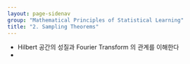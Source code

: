 ```yaml
---
layout: page-sidenav
group: "Mathematical Principles of Statistical Learning"
title: "2. Sampling Theorems"
---
```


- Hilbert 공간의 성질과 Fourier Transform 의 관계를 이해한다
- 